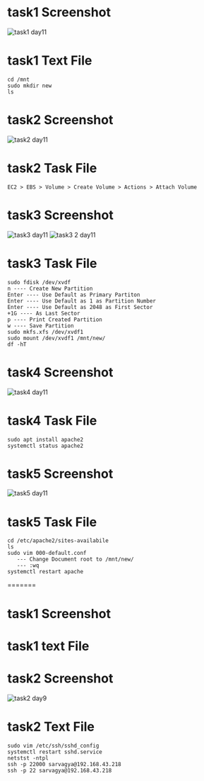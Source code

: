 


# task1 Screenshot
![task1 day11](https://user-images.githubusercontent.com/85029049/121675722-67009880-cad1-11eb-96ca-fc2981982c03.png)


# task1 Text File

```
cd /mnt
sudo mkdir new
ls
```


# task2 Screenshot
![task2 day11](https://user-images.githubusercontent.com/85029049/121675977-b941b980-cad1-11eb-85ce-54a89056aad3.png)


# task2 Task File

```
EC2 > EBS > Volume > Create Volume > Actions > Attach Volume

```
# task3 Screenshot
![task3 day11](https://user-images.githubusercontent.com/85029049/121676306-19386000-cad2-11eb-99fa-183f2de70c9d.png)
![task3 2 day11](https://user-images.githubusercontent.com/85029049/121676723-99f75c00-cad2-11eb-9af6-c840881d96d8.png)


# task3 Task File

```
sudo fdisk /dev/xvdf
n ---- Create New Partition
Enter ---- Use Default as Primary Partiton
Enter ---- Use Default as 1 as Partition Number
Enter ---- Use Default as 2048 as First Sector
+1G ---- As Last Sector
p ---- Print Created Partition
w ---- Save Partition
sudo mkfs.xfs /dev/xvdf1
sudo mount /dev/xvdf1 /mnt/new/
df -hT

```

# task4 Screenshot
![task4 day11](https://user-images.githubusercontent.com/85029049/121676744-a11e6a00-cad2-11eb-98ea-ffb611ea3b49.png)

# task4 Task File
```
sudo apt install apache2
systemctl status apache2
```

# task5 Screenshot
![task5 day11](https://user-images.githubusercontent.com/85029049/121676926-db880700-cad2-11eb-8df8-07a5e3d530b6.png)

# task5 Task File
```
cd /etc/apache2/sites-availabile
ls
sudo vim 000-default.conf
   --- Change Document root to /mnt/new/
   --- :wq
systemctl restart apache
```




=======


# task1 Screenshot




# task1 text File






# task2 Screenshot 

![task2 day9](https://user-images.githubusercontent.com/85029049/121168148-44bc1000-c870-11eb-8f1a-f0a3b5edda2e.png)




# task2 Text File 

```
sudo vim /etc/ssh/sshd_config
systemctl restart sshd.service
netstst -ntpl
ssh -p 22000 sarvagya@192.168.43.218
ssh -p 22 sarvagya@192.168.43.218
```




